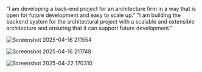 "I am developing a back-end project for an architecture firm in a way that is open for future development and easy to scale up."
"I am building the backend system for the architectural project with a scalable and extensible architecture and ensuring that it can support future development."


![Screenshot 2025-04-16 211554](https://github.com/user-attachments/assets/7df41dda-78b5-4758-a2c8-979770754cd7)

![Screenshot 2025-04-16 211748](https://github.com/user-attachments/assets/c2bf4bf5-d2b1-46a7-b57b-60cb3949c740)

![Screenshot 2025-04-22 170310](https://github.com/user-attachments/assets/809d7918-fbd2-4286-b6bd-f0117571e9c3)


